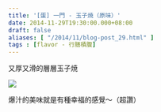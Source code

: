 ```yaml
---
title: '[蛋] 一門 - 玉子焼（原味）'
date: 2014-11-29T19:30:00.000+08:00
draft: false
aliases: [ "/2014/11/blog-post_29.html" ]
tags : [flavor - 行膳積腹]
---
```


又厚又滑的層層玉子焼  

[![](https://farm9.staticflickr.com/8669/15888907281_b049422da6_z.jpg)](https://farm9.staticflickr.com/8669/15888907281_b049422da6_z.jpg)

爆汁的美味就是有種幸福的感覺～（超讚）
